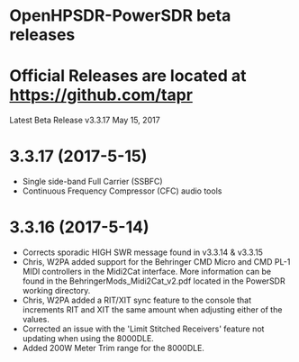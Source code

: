 # OpenHPSDR-PowerSDR beta releases
# Official Releases are located at https://github.com/tapr

Latest Beta Release v3.3.17 May 15, 2017
# 3.3.17 (2017-5-15)
- Single side-band Full Carrier (SSBFC)
- Continuous Frequency Compressor (CFC) audio tools

# 3.3.16 (2017-5-14)
- Corrects sporadic HIGH SWR message found in v3.3.14 & v3.3.15
- Chris, W2PA added support for the Behringer CMD Micro and CMD PL-1 MIDI controllers in the Midi2Cat interface. More information can be found in the BehringerMods_Midi2Cat_v2.pdf located in the PowerSDR working directory.
- Chris, W2PA added a RIT/XIT sync feature to the console that increments RIT and XIT the same amount when adjusting either of the values.
- Corrected an issue with the 'Limit Stitched Receivers' feature not updating when using the 8000DLE.
- Added 200W Meter Trim range for the 8000DLE.
